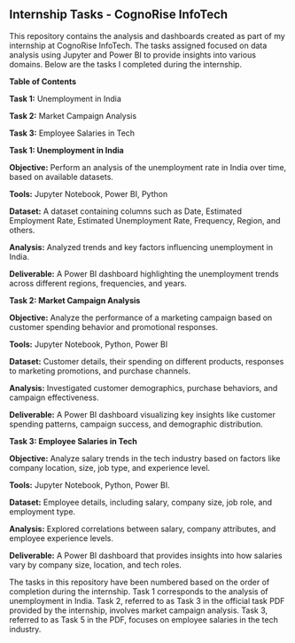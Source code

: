 ## Internship Tasks - CognoRise InfoTech

This repository contains the analysis and dashboards created as part of my internship at CognoRise InfoTech. The tasks assigned focused on data analysis using Jupyter and Power BI to provide insights into various domains. Below are the tasks I completed during the internship.

**Table of Contents**

**Task 1:** Unemployment in India

**Task 2:** Market Campaign Analysis

**Task 3:** Employee Salaries in Tech


**Task 1: Unemployment in India**

**Objective:** Perform an analysis of the unemployment rate in India over time, based on available datasets.

**Tools:** Jupyter Notebook, Power BI, Python

**Dataset:** A dataset containing columns such as Date, Estimated Employment Rate, Estimated Unemployment Rate, Frequency, Region, and others.

**Analysis:** Analyzed trends and key factors influencing unemployment in India.

**Deliverable:** A Power BI dashboard highlighting the unemployment trends across different regions, frequencies, and years.


**Task 2: Market Campaign Analysis**

**Objective:** Analyze the performance of a marketing campaign based on customer spending behavior and promotional responses.

**Tools:** Jupyter Notebook, Python, Power BI

**Dataset:** Customer details, their spending on different products, responses to marketing promotions, and purchase channels.

**Analysis:** Investigated customer demographics, purchase behaviors, and campaign effectiveness.

**Deliverable:** A Power BI dashboard visualizing key insights like customer spending patterns, campaign success, and demographic distribution.


**Task 3: Employee Salaries in Tech**

**Objective:** Analyze salary trends in the tech industry based on factors like company location, size, job type, and experience level.

**Tools:** Jupyter Notebook, Python, Power BI.

**Dataset:** Employee details, including salary, company size, job role, and employment type.

**Analysis:** Explored correlations between salary, company attributes, and employee experience levels.

**Deliverable:** A Power BI dashboard that provides insights into how salaries vary by company size, location, and tech roles.


The tasks in this repository have been numbered based on the order of completion during the internship. Task 1 corresponds to the analysis of unemployment in India. Task 2, referred to as Task 3 in the official task PDF provided by the internship, involves market campaign analysis. Task 3, referred to as Task 5 in the PDF, focuses on employee salaries in the tech industry.
